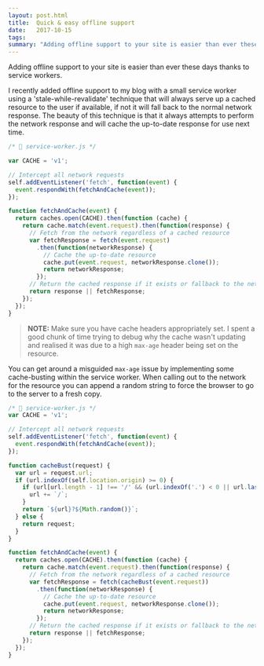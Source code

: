 ```yaml
---
layout: post.html
title:  Quick & easy offline support
date:   2017-10-15
tags:
summary: "Adding offline support to your site is easier than ever these days thanks to service workers."
---
```

Adding offline support to your site is easier than ever these days thanks to service workers.

I recently added offline support to my blog with a small service worker using a 'stale-while-revalidate' technique that will always serve up a cached resource to the user if available, if not it will fall back to the normal network response. The beauty of this technique is that it always attempts to perform the network response and will cache the up-to-date response for use next time.

```javascript
/* 📄 service-worker.js */

var CACHE = 'v1';

// Intercept all network requests
self.addEventListener('fetch', function(event) {
  event.respondWith(fetchAndCache(event));
});

function fetchAndCache(event) {
  return caches.open(CACHE).then(function (cache) {
    return cache.match(event.request).then(function(response) {
      // Fetch from the network regardless of a cached resource
      var fetchResponse = fetch(event.request)
        .then(function(networkResponse) {
          // Cache the up-to-date resource
          cache.put(event.request, networkResponse.clone());
          return networkResponse;
        });
      // Return the cached response if it exists or fallback to the network
      return response || fetchResponse;
    });
  });
}
```

> **NOTE:** Make sure you have cache headers appropriately set. I spent a good chunk of time trying to debug why the cache wasn't updating and realised it was due to a high `max-age` header being set on the resource.

You can get around a misguided `max-age` issue by implementing some cache-busting within the service worker. When calling out to the network for the resource you can append a random string to force the browser to go to the server to a fresh copy.

```javascript
/* 📄 service-worker.js */
var CACHE = 'v1';

// Intercept all network requests
self.addEventListener('fetch', function(event) {
  event.respondWith(fetchAndCache(event));
});

function cacheBust(request) {
  var url = request.url;
  if (url.indexOf(self.location.origin) >= 0) {
    if (url[url.length - 1] !== '/' && (url.indexOf('.') < 0 || url.lastIndexOf('.') < self.location.origin.length)) {
      url += `/`;
    }
    return `${url}?${Math.random()}`;
  } else {
    return request;
  }
}

function fetchAndCache(event) {
  return caches.open(CACHE).then(function (cache) {
    return cache.match(event.request).then(function(response) {
      // Fetch from the network regardless of a cached resource
      var fetchResponse = fetch(cacheBust(event.request))
        .then(function(networkResponse) {
          // Cache the up-to-date resource
          cache.put(event.request, networkResponse.clone());
          return networkResponse;
        });
      // Return the cached response if it exists or fallback to the network
      return response || fetchResponse;
    });
  });
}
```

